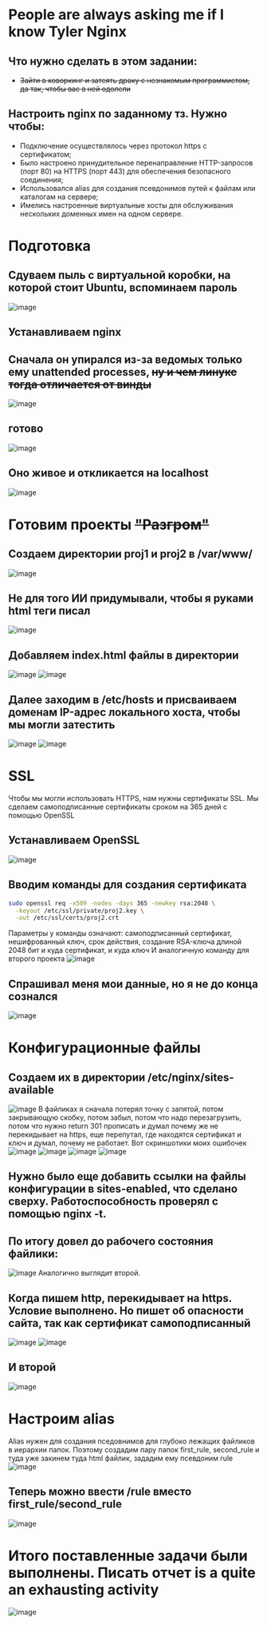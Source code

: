 # People are always asking me if I know Tyler Nginx
## Что нужно сделать в этом задании: 
* ~~Зайти в коворкинг и затеять драку с незнакомым программистом, да так, чтобы вас в ней одолели~~
## Настроить nginx по заданному тз. Нужно чтобы:
* Подключение осуществлялось через протокол https с сертификатом;
* Было настроено принудительное перенаправление HTTP-запросов (порт 80) на HTTPS (порт 443) для обеспечения безопасного соединения;
* Использовался alias для создания псевдонимов путей к файлам или каталогам на сервере;
* Имелись настроенные виртуальные хосты для обслуживания нескольких доменных имен на одном сервере.
# Подготовка
## Сдуваем пыль с виртуальной коробки, на которой стоит Ubuntu, вспоминаем пароль
![image](https://github.com/user-attachments/assets/b2f05e3f-0f9a-42dd-9978-9b8921b610b1)
## Устанавливаем nginx
## Сначала он упирался из-за ведомых только ему unattended processes, ~~ну и чем линукс тогда отличается от винды~~
![image](https://github.com/user-attachments/assets/812c77bc-e9d9-47c8-a2b8-195048ebcd0b)
## готово
![image](https://github.com/user-attachments/assets/a69cd163-4b57-41b5-a941-d7594907192b)
## Оно живое и откликается на localhost
![image](https://github.com/user-attachments/assets/7805a982-a92f-4e7c-afeb-4303336b554b)
# Готовим проекты ~~"Разгром"~~
## Создаем директории proj1 и proj2 в /var/www/
![image](https://github.com/user-attachments/assets/7eb26c16-da9e-4275-903f-573e9211dfe9)
## Не для того ИИ придумывали, чтобы я руками html теги писал
![image](https://github.com/user-attachments/assets/e908ac63-bde9-4916-80fe-2d5e8d9073f9)
## Добавляем index.html файлы в директории
![image](https://github.com/user-attachments/assets/b373ef62-7a63-451e-b6b2-ff325227e96b)
![image](https://github.com/user-attachments/assets/4eb05f03-ca4c-4382-ac69-0065f665040c)
## Далее заходим в /etc/hosts и присваиваем доменам IP-адрес локального хоста, чтобы мы могли затестить
![image](https://github.com/user-attachments/assets/782f8611-c7ba-41d2-8052-964cb5997e6d)
![image](https://github.com/user-attachments/assets/a89ada90-cb92-44f9-8545-fd3b374cbdf5)
# SSL
Чтобы мы могли использовать HTTPS, нам нужны сертификаты SSL. Мы сделаем самоподписанные сертификаты сроком на 365 дней c помощью OpenSSL
## Устанавливаем OpenSSL
![image](https://github.com/user-attachments/assets/5ad84238-0b84-43e0-bda5-9829d0fa2303)
## Вводим команды для создания сертификата  
```bash
sudo openssl req -x509 -nodes -days 365 -newkey rsa:2048 \
  -keyout /etc/ssl/private/proj2.key \
  -out /etc/ssl/certs/proj2.crt
```
Параметры у команды означают: самоподписанный сертификат, нешифрованный ключ, срок действия, создание RSA-ключа длиной 2048 бит и куда сертификат, и куда ключ
И аналогичную команду для второго проекта
![image](https://github.com/user-attachments/assets/7bbc6f95-15e3-4d5b-8c4a-612ef9ecbad5)
## Спрашивал меня мои данные, но я не до конца сознался
![image](https://github.com/user-attachments/assets/8bba8b13-b7f5-4fce-8f26-f4e973f1f92d)
# Конфигурационные файлы
## Создаем их в директории /etc/nginx/sites-available
![image](https://github.com/user-attachments/assets/4c78f74e-747c-430c-9532-6ee69c0bf1fb)
В файликах я сначала потерял точку с запятой, потом закрывающую скобку, потом забыл, потом что надо перезагрузить, потом что нужно return 301 прописать и думал почему же не перекидывает на https, еще перепутал, где находятся сертификат и ключ и думал, почему не работает. Вот скриншотики моих ошибочек
![image](https://github.com/user-attachments/assets/f5cb49ee-609b-440e-8193-a36f8c540d36)
![image](https://github.com/user-attachments/assets/3d6f426e-b178-4b50-be7d-f87f3204282e)
![image](https://github.com/user-attachments/assets/53dd5c36-b39e-4ba8-82b3-e93e81311d54)
![image](https://github.com/user-attachments/assets/ae91216c-203a-4f9a-b397-5a3c0b068604)

## Нужно было еще добавить ссылки на файлы конфигурации в sites-enabled, что сделано сверху. Работоспособность проверял с помощью nginx -t. 
## По итогу довел до рабочего состояния файлики:
![image](https://github.com/user-attachments/assets/a9bba1c2-4180-42d8-90c0-9771971e88f3)
Аналогично выглядит второй.
## Когда пишем http, перекидывает на https. Условие выполнено. Но пишет об опасности сайта, так как сертификат самоподписанный
![image](https://github.com/user-attachments/assets/51e09e4c-ed73-4143-a12f-d36f279daf23)
![image](https://github.com/user-attachments/assets/3500aec6-71fa-464e-bcfb-fb3edb2488a4)
## И второй
![image](https://github.com/user-attachments/assets/9bfe9ba2-6a27-4709-8411-ec70fdbca664)
# Настроим alias
Alias нужен для создания пседовнимов для глубоко лежащих файликов в иерархии папок. Поэтому создадим пару папок first_rule, second_rule и туда уже закинем туда html файлик, зададим ему псевдоним rule
![image](https://github.com/user-attachments/assets/0aa9d670-485d-4d4e-99bd-bcf0b203ab61)
## Теперь можно ввести /rule вместо first_rule/second_rule
![image](https://github.com/user-attachments/assets/4b63a142-eb68-4e83-98c0-7cd98db603e5)
# Итого поставленные задачи были выполнены. Писать отчет is a quite an exhausting activity
![image](https://github.com/user-attachments/assets/46956245-b8fd-487a-86ed-66fcf738aa7e)





